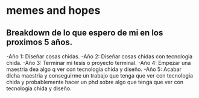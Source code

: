 # memes and hopes
## Breakdown de lo que espero de mi en los proximos 5 años.
-Año 1: Diseñar cosas chidas.
-Año 2: Diseñar cosas chidas con tecnologia chida.
-Año 3: Terminar mi tesis o proyecto terminal. 
-Año 4: Empezar una maestria dea algo q ver con tecnologia chida y diseño.
-Año 5: Acabar dicha maestria y conseguirme un trabajo que tenga que ver con tecnologia chida y probablemente hacer un phd sobre algo que tenga que ver con tecnologia chida y diseño.